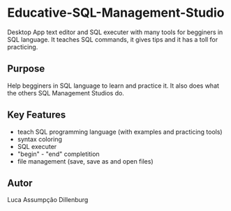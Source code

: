 # Educative-SQL-Management-Studio
Desktop App text editor and SQL executer with many tools for begginers in SQL language. It teaches SQL commands, it gives tips and it has a toll for practicing.

## Purpose
Help begginers in SQL language to learn and practice it. It also does what the others SQL Management Studios do.

## Key Features
 - teach SQL programming language (with examples and practicing tools)
 - syntax coloring
 - SQL executer
 - "begin" - "end" completition
 - file management (save, save as and open files)

## Autor
Luca Assumpção Dillenburg
